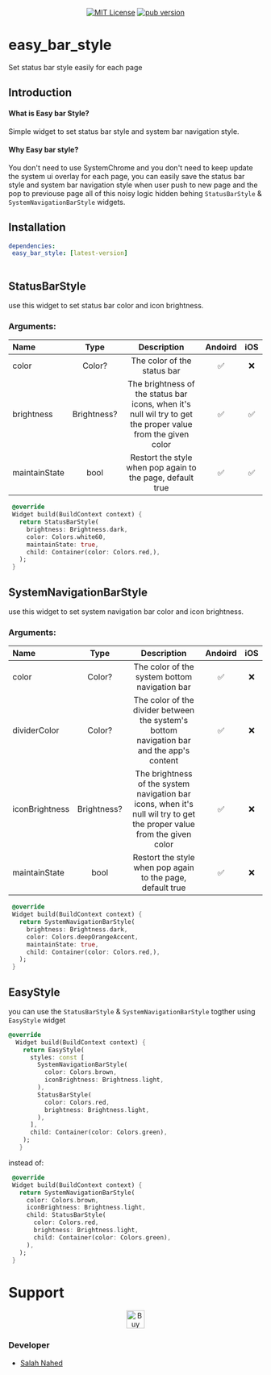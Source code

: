 <p align="center">              
<a href="https://img.shields.io/badge/License-MIT-green"><img src="https://img.shields.io/badge/License-MIT-green" alt="MIT License"></a>              
<a href="https://pub.dev/packages/easy_bar_style"><img src="https://img.shields.io/pub/v/easy_bar_style.svg?label=pub&color=orange" alt="pub version"></a>              
</p>              

# easy_bar_style

Set status bar style easily for each page

## Introduction
#### What is Easy bar Style?
Simple widget to set status bar style and system bar navigation style.
#### Why Easy bar style?
You don't need to use SystemChrome and you don't need to keep update the system ui overlay for each page, you can easily save the status bar style and system bar navigation style when user push to new page and the pop to previouse page all of this noisy logic hidden behing ```StatusBarStyle``` & ```SystemNavigationBarStyle``` widgets.

## Installation
 ```yaml              
dependencies:              
  easy_bar_style: [latest-version]              
              
```              


## StatusBarStyle
use this widget to set status bar color and icon brightness.

### Arguments:

| Name            |     Type             |     Description      |        Andoird       |         iOS         |
| :-------------  | :------------------: | :------------------: | :------------------: | :------------------:|
| color           |   Color?             | The color of the status bar   |          ✅          |          ❌          |
| brightness  |   Brightness?        | The brightness of the status bar icons, when it's null wil try to get the proper value from the given color |          ✅          |          ✅          |
| maintainState   |   bool               | Restort the style when pop again to the page, default true    |          ✅          |          ✅          |

 ```dart              
  @override
  Widget build(BuildContext context) {
    return StatusBarStyle(
      brightness: Brightness.dark,
      color: Colors.white60,
      maintainState: true,
      child: Container(color: Colors.red,),
    );
  }
```              

## SystemNavigationBarStyle
use this widget to set system navigation bar color and icon brightness.

### Arguments:

| Name            |     Type             |     Description      |        Andoird       |         iOS         |
| :-------------  | :------------------: | :------------------: | :------------------: | :------------------:|
| color           |   Color?             | The color of the system bottom navigation bar   |          ✅          |          ❌          |
| dividerColor    |   Color?             | The color of the divider between the system's bottom navigation bar and the app's content   |          ✅          |          ❌          |
| iconBrightness  |   Brightness?        | The brightness of the system navigation bar icons, when it's null wil try to get the proper value from the given color |          ✅          |          ❌          |
| maintainState   |   bool               | Restort the style when pop again to the page, default true    |          ✅          |          ❌          |
 ```dart              
  @override
  Widget build(BuildContext context) {
    return SystemNavigationBarStyle(
      brightness: Brightness.dark,
      color: Colors.deepOrangeAccent,
      maintainState: true,
      child: Container(color: Colors.red,),
    );
  }
```              

## EasyStyle
you can use the ```StatusBarStyle``` & ```SystemNavigationBarStyle``` togther using ```EasyStyle``` widget
```dart              
@override
  Widget build(BuildContext context) {
    return EasyStyle(
      styles: const [
        SystemNavigationBarStyle(
          color: Colors.brown,
          iconBrightness: Brightness.light,
        ),
        StatusBarStyle(
          color: Colors.red,
          brightness: Brightness.light,
        ),
      ],
      child: Container(color: Colors.green),
    );
   }
 ```
 
 instead of: 
 
 ```dart              
  @override
  Widget build(BuildContext context) {
    return SystemNavigationBarStyle(
      color: Colors.brown,
      iconBrightness: Brightness.light,
      child: StatusBarStyle(
        color: Colors.red,
        brightness: Brightness.light,
        child: Container(color: Colors.green),
      ),
    );
  } 
 ```
 
# Support
<p align="center">
<a href='https://ko-fi.com/U7U5E1983' target='_blank'><img height='36' style='border:0px;height:36px;' src='https://cdn.ko-fi.com/cdn/kofi3.png?v=3' border='0' alt='Buy Me a Coffee at ko-fi.com' /></a>
</p>

 
 ### Developer

 - [Salah Nahed](https://twitter.com/salahamassi)
